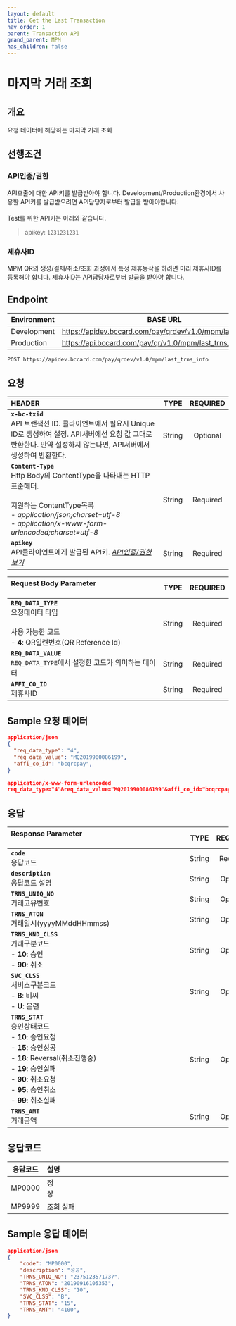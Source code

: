 ```yaml
---
layout: default
title: Get the Last Transaction
nav_order: 1
parent: Transaction API
grand_parent: MPM
has_children: false
---
```


# 마지막 거래 조회

## 개요

요청 데이터에 해당하는 마지막 거래 조회

## 선행조건

### API인증/권한

API호출에 대한 API키를 발급받아야 합니다. Development/Production환경에서 사용할 API키를 발급받으려면 API담당자로부터 발급을 받아야합니다.
<br><br>
Test를 위한 API키는 아래와 같습니다.

> apikey: `1231231231`

### 제휴사ID

MPM QR의 생성/결제/취소/조회 과정에서 특정 제휴동작을 하려면 미리 제휴사ID를 등록해야 합니다. 제휴사ID는 API담당자로부터 발급을 받아야 합니다.

## Endpoint

| Environment | BASE URL                                                    |
| ----------- | ----------------------------------------------------------- |
| Development | https://apidev.bccard.com/pay/qrdev/v1.0/mpm/last_trns_info |
| Production  | https://api.bccard.com/pay/qr/v1.0/mpm/last_trns_info       |

```html
POST https://apidev.bccard.com/pay/qrdev/v1.0/mpm/last_trns_info
```

## 요청

| HEADER                                                                                                                                                                                                     |  TYPE  | REQUIRED |
| :--------------------------------------------------------------------------------------------------------------------------------------------------------------------------------------------------------- | :----: | :------: |
| **`x-bc-txid`** <br> API 트랜잭션 ID. 클라이언트에서 필요시 Unique ID로 생성하여 설정. API서버에선 요청 값 그대로 반환한다. 만약 설정하지 않는다면, API서버에서 생성하여 반환한다.                         | String | Optional |
| **`Content-Type`** <br> Http Body의 ContentType을 나타내는 HTTP표준헤더. <br><br> 지원하는 ContentType목록<br> - _application/json;charset=utf-8_ <br> - _application/x-www-form-urlencoded;charset=utf-8_ | String | Required |
| **`apikey`** <br> API클라이언트에게 발급된 API키. [_API인증/권한 보기_](#api인증권한)                                                                                                                      | String | Required |

| Request Body Parameter &nbsp;&nbsp;&nbsp;&nbsp;&nbsp;&nbsp;&nbsp;&nbsp;&nbsp;&nbsp;&nbsp;&nbsp;&nbsp;&nbsp;&nbsp;&nbsp;&nbsp;&nbsp;&nbsp;&nbsp;&nbsp;&nbsp;&nbsp;&nbsp;&nbsp;&nbsp;&nbsp;&nbsp;&nbsp;&nbsp;&nbsp;&nbsp;&nbsp;&nbsp;&nbsp;&nbsp;&nbsp;&nbsp;&nbsp;&nbsp;&nbsp;&nbsp;&nbsp;&nbsp;&nbsp;&nbsp;&nbsp;&nbsp;&nbsp;&nbsp;&nbsp;&nbsp;&nbsp;&nbsp;&nbsp;&nbsp;&nbsp;&nbsp;&nbsp;&nbsp;&nbsp;&nbsp;&nbsp;&nbsp;&nbsp;&nbsp;&nbsp;&nbsp;&nbsp;&nbsp;&nbsp;&nbsp;&nbsp;&nbsp;&nbsp; |  TYPE  | REQUIRED |
| :---------------------------------------------------------------------------------------------------------------------------------------------------------------------------------------------------------------------------------------------------------------------------------------------------------------------------------------------------------------------------------------------------------------------------------------------------------------------------------------- | :----: | :------: |
| **`REQ_DATA_TYPE`** <br> 요청데이터 타입 <br><br> 사용 가능한 코드 <br> - **4**: QR일련번호(QR Reference Id)                                                                                                                                                                                                                                                                                                                                                                              | String | Required |
| **`REQ_DATA_VALUE`** <br> `REQ_DATA_TYPE`에서 설정한 코드가 의미하는 데이터                                                                                                                                                                                                                                                                                                                                                                                                               | String | Required |
| **`AFFI_CO_ID`** <br> 제휴사ID                                                                                                                                                                                                                                                                                                                                                                                                                                                            | String | Required |

## Sample 요청 데이터

```json
application/json
{
  "req_data_type": "4",
  "req_data_value": "MQ2019900086199",
  "affi_co_id": "bcqrcpay",
}
```

```json
application/x-www-form-urlencoded
req_data_type="4"&req_data_value="MQ2019900086199"&affi_co_id="bcqrcpay"
```

## 응답

| Response Parameter &nbsp;&nbsp;&nbsp;&nbsp;&nbsp;&nbsp;&nbsp;&nbsp;&nbsp;&nbsp;&nbsp;&nbsp;&nbsp;&nbsp;&nbsp;&nbsp;&nbsp;&nbsp;&nbsp;&nbsp;&nbsp;&nbsp;&nbsp;&nbsp;&nbsp;&nbsp;&nbsp;&nbsp;&nbsp;&nbsp;&nbsp;&nbsp;&nbsp;&nbsp;&nbsp;&nbsp;&nbsp;&nbsp;&nbsp;&nbsp;&nbsp;&nbsp;&nbsp;&nbsp;&nbsp;&nbsp;&nbsp;&nbsp;&nbsp;&nbsp;&nbsp;&nbsp;&nbsp;&nbsp;&nbsp;&nbsp;&nbsp;&nbsp;&nbsp;&nbsp;&nbsp;&nbsp;&nbsp;&nbsp;&nbsp;&nbsp;&nbsp;&nbsp;&nbsp;&nbsp;&nbsp;&nbsp;&nbsp;&nbsp;&nbsp;&nbsp;&nbsp;&nbsp;&nbsp;&nbsp;&nbsp;&nbsp;&nbsp;&nbsp;&nbsp;&nbsp;&nbsp;&nbsp;&nbsp;&nbsp;&nbsp; |  TYPE  | REQUIRED |
| :------------------------------------------------------------------------------------------------------------------------------------------------------------------------------------------------------------------------------------------------------------------------------------------------------------------------------------------------------------------------------------------------------------------------------------------------------------------------------------------------------------------------------------------------------------------------------------ | :----: | :------: |
| **`code`** <br> 응답코드                                                                                                                                                                                                                                                                                                                                                                                                                                                                                                                                                              | String | Required |
| **`description`** <br> 응답코드 설명                                                                                                                                                                                                                                                                                                                                                                                                                                                                                                                                                  | String | Optional |
| **`TRNS_UNIQ_NO`** <br> 거래고유번호                                                                                                                                                                                                                                                                                                                                                                                                                                                                                                                                                  | String | Optional |
| **`TRNS_ATON`** <br> 거래일시(yyyyMMddHHmmss)                                                                                                                                                                                                                                                                                                                                                                                                                                                                                                                                         | String | Optional |
| **`TRNS_KND_CLSS`** <br> 거래구분코드 <br> - **10**: 승인 <br> - **90**: 취소                                                                                                                                                                                                                                                                                                                                                                                                                                                                                                         | String | Optional |
| **`SVC_CLSS`** <br> 서비스구분코드 <br> - **B**: 비씨 <br> - **U**: 은련                                                                                                                                                                                                                                                                                                                                                                                                                                                                                                              | String | Optional |
| **`TRNS_STAT`** <br> 승인상태코드<br> - **10**: 승인요청 <br> - **15**: 승인성공 <br> - **18**: Reversal(취소진행중) <br> - **19**: 승인실패 <br> - **90**: 취소요청 <br> - **95**: 승인취소 <br> - **99**: 취소실패                                                                                                                                                                                                                                                                                                                                                                  | String | Optional |
| **`TRNS_AMT`** <br> 거래금액                                                                                                                                                                                                                                                                                                                                                                                                                                                                                                                                                          | String | Optional |

## 응답코드

| 응답코드 | 설명                                                                                                                                                                                                                                                                                                                                                                                                                                                                                                                                                                   |
| :------: | :--------------------------------------------------------------------------------------------------------------------------------------------------------------------------------------------------------------------------------------------------------------------------------------------------------------------------------------------------------------------------------------------------------------------------------------------------------------------------------------------------------------------------------------------------------------------- |
|  MP0000  | 정상&nbsp;&nbsp;&nbsp;&nbsp;&nbsp;&nbsp;&nbsp;&nbsp;&nbsp;&nbsp;&nbsp;&nbsp;&nbsp;&nbsp;&nbsp;&nbsp;&nbsp;&nbsp;&nbsp;&nbsp;&nbsp;&nbsp;&nbsp;&nbsp;&nbsp;&nbsp;&nbsp;&nbsp;&nbsp;&nbsp;&nbsp;&nbsp;&nbsp;&nbsp;&nbsp;&nbsp;&nbsp;&nbsp;&nbsp;&nbsp;&nbsp;&nbsp;&nbsp;&nbsp;&nbsp;&nbsp;&nbsp;&nbsp;&nbsp;&nbsp;&nbsp;&nbsp;&nbsp;&nbsp;&nbsp;&nbsp;&nbsp;&nbsp;&nbsp;&nbsp;&nbsp;&nbsp;&nbsp;&nbsp;&nbsp;&nbsp;&nbsp;&nbsp;&nbsp;&nbsp;&nbsp;&nbsp;&nbsp;&nbsp;&nbsp;&nbsp;&nbsp;&nbsp;&nbsp;&nbsp;&nbsp;&nbsp;&nbsp;&nbsp;&nbsp;&nbsp;&nbsp;&nbsp;&nbsp;&nbsp;&nbsp; |
|  MP9999  | 조회 실패                                                                                                                                                                                                                                                                                                                                                                                                                                                                                                                                                              |

## Sample 응답 데이터

```json
application/json
{
    "code": "MP0000",
    "description": "성공",
    "TRNS_UNIQ_NO": "2375123571737",
    "TRNS_ATON": "20190916105353",
    "TRNS_KND_CLSS": "10",
    "SVC_CLSS": "B",
    "TRNS_STAT": "15",
    "TRNS_AMT": "4100",
}
```
